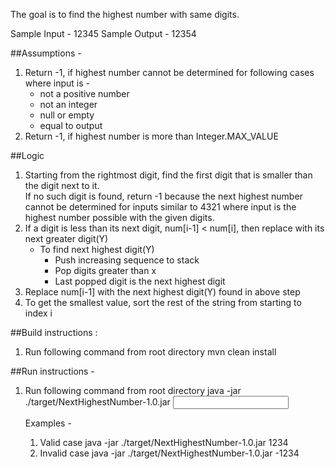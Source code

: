 The goal is to find the highest number with same digits.

Sample Input - 12345
Sample Output - 12354

##Assumptions -

1. Return -1, if highest number cannot be determined for following cases where input is -
    * not a positive number
    * not an integer
    * null or empty
    * equal to output
2. Return -1, if highest number is more than Integer.MAX_VALUE

##Logic
1. Starting from the rightmost digit, find the first digit that is smaller than the digit next to it.  
   If no such digit is found, return -1 because the next highest number cannot be determined for 
   inputs similar to 4321 where input is the highest number possible with the given digits.
2. If a digit is less than its next digit, num[i-1] < num[i], then replace with its next greater digit(Y)
    * To find next highest digit(Y)
        * Push increasing sequence to stack
        * Pop digits greater than x
        * Last popped digit is the next highest digit
3. Replace num[i-1] with the next highest digit(Y) found in above step
4. To get the smallest value, sort the rest of the string from starting to index i

##Build instructions :

1. Run following command from root directory
    mvn clean install

##Run instructions -

1. Run following command from root directory
    java -jar ./target/NextHighestNumber-1.0.jar <input>
    
    Examples - 
    1. Valid case 
        java -jar ./target/NextHighestNumber-1.0.jar 1234
    2. Invalid case
        java -jar ./target/NextHighestNumber-1.0.jar -1234
    

